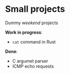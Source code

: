 # Small projects

Dummy _weekend_ projects

**Work in progress**:

- `cat` command in Rust

**Done**:

- C argumet parser
- ICMP echo requests
